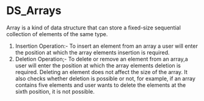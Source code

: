 # DS_Arrays
Array is a kind of data structure that can store a fixed-size sequential collection of elements of the same type. 
1. Insertion Operation:- To insert an element from an array a user will enter the position at which the array elements insertion is required.
2. Deletion Operation;- To delete or remove an element from an array,a user will enter the position at which the array elements deletion is required. Deleting an element does not affect the size of the array. It also checks whether deletion is possible or not, for example, if an array contains five elements and user wants to delete the elements at the sixth position, it is not possible.  
